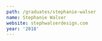 ```yaml
---
path: /graduates/stephanie-walser
name: Stephanie Walser
website: stephwalserdesign.com
year: '2018'
---
```


